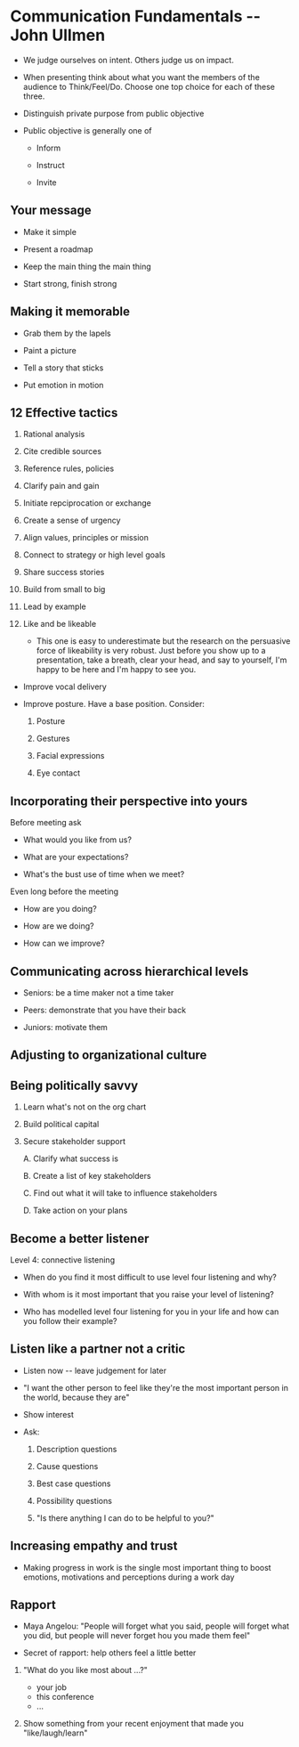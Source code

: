 # Communication Fundamentals -- John Ullmen

* We judge ourselves on intent.  Others judge us on impact.

* When presenting think about what you want the members of the audience to
  Think/Feel/Do.  Choose one top choice for each of these three.

* Distinguish private purpose from public objective

* Public objective is generally one of

    * Inform

    * Instruct

    * Invite

## Your message

* Make it simple

* Present a roadmap

* Keep the main thing the main thing

* Start strong, finish strong

## Making it memorable

* Grab them by the lapels

* Paint a picture

* Tell a story that sticks

* Put emotion in motion

## 12 Effective tactics

1. Rational analysis

2. Cite credible sources

3. Reference rules, policies

4. Clarify pain and gain

5. Initiate repciprocation or exchange

6. Create a sense of urgency

7. Align values, principles or mission

8. Connect to strategy or high level goals

9. Share success stories

10. Build from small to big

11. Lead by example

12. Like and be likeable

    * This one is easy to underestimate but the research on the
      persuasive force of likeability is very robust.  Just before you show
      up to a presentation, take a breath, clear your head, and say to
      yourself, I'm happy to be here and I'm happy to see you.

* Improve vocal delivery

* Improve posture.  Have a base position.  Consider:

    1. Posture

    2. Gestures

    3. Facial expressions

    4. Eye contact

## Incorporating their perspective into yours

Before meeting ask

* What would you like from us?

* What are your expectations?

* What's the bust use of time when we meet?

Even long before the meeting

* How are you doing?

* How are we doing?

* How can we improve?

## Communicating across hierarchical levels

* Seniors: be a time maker not a time taker

* Peers: demonstrate that you have their back

* Juniors: motivate them

## Adjusting to organizational culture

## Being politically savvy

1. Learn what's not on the org chart

2. Build political capital

3. Secure stakeholder support

    A. Clarify what success is

    B. Create a list of key stakeholders

    C. Find out what it will take to influence stakeholders

    D. Take action on your plans

## Become a better listener

Level 4: connective listening

* When do you find it most difficult to use level four listening and why?

* With whom is it most important that you raise your level of listening?

* Who has modelled level four listening for you in your life and how can you
  follow their example?

## Listen like a partner not a critic

* Listen now -- leave judgement for later

* "I want the other person to feel like they're the most important person in
  the world, because they are"

* Show interest

* Ask:

    1. Description questions

    2. Cause questions

    3. Best case questions

    4. Possibility questions

    5. "Is there anything I can do to be helpful to you?"

## Increasing empathy and trust

* Making progress in work is the single most important thing to boost
  emotions, motivations and perceptions during a work day

## Rapport

* Maya Angelou: "People will forget what you said, people will forget what
  you did, but people will never forget hou you made them feel"

* Secret of rapport: help others feel a little better

1. "What do you like most about ...?"

    * your job
    * this conference
    * ...

2. Show something from your recent enjoyment that made you "like/laugh/learn"

